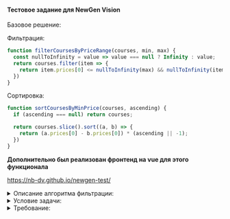 #### Тестовое задание для NewGen Vision

Базовое решение:

Фильтрация:

```javascript
function filterCoursesByPriceRange(courses, min, max) {
  const nullToInfinity = value => value === null ? Infinity : value;
  return courses.filter(item => {
    return item.prices[0] <= nullToInfinity(max) && nullToInfinity(item.prices[1]) >= min;
  })
}
```

Сортировка:

```javascript
function sortCoursesByMinPrice(courses, ascending) {
  if (ascending === null) return courses;

  return courses.slice().sort((a, b) => {
    return (a.prices[0] - b.prices[0]) * (ascending || -1);
  })
}
```

**Дополнительно был реализован фронтенд на vue для этого функционала**

https://nb-dv.github.io/newgen-test/

<details>
  <summary>Описание алгоритма фильтрации:</summary>

Функция принимает массив из наборов курсов с минимальными и максимальными ценами в каждом наборе, и аргументы min и max задающие диапазон цен выбранных пользователем (включительно). Для включения набора курсов в результат - нужно чтобы хоть один курс из набора входил в указанный пользователем диапазон. Значит достаточно проверить, что

(минимальная цена набора курсов) <= max ИЛИ (максимальная цена набора курсов) >= min

Но это условие не учитывает случаи, когда переменные принимаю значение null, в случае min границ - это не проблема  т.к. в сравнениях null равен нулю, а отсчет цен начинается с нуля. Но если значение null принимают максимальная граница пользователя или максимальная цена курса - то это значение интерпритируется, как 0.

Пример:

стоимость набора курсов = [500,  null]

min = 0

max = 1

тогда (500 <= 1 ИЛИ null >= 0) вернет true, хотя это курс не должен быть в результате.

Чтобы максимальные границы с неуказанной ценой обрабатывались в сравнениях правильно - можно заменить их на значение Infinity - тогда в сравнениях они приводить к корректным результатам.

Пример:

(500 <= 1 ИЛИ Infinity >= 0)

В данном случае проверка Infinity >= 0 работает верно, но результат выражения все-равно true, т.к. из-за оператора ИЛИ курс не был отсечен на первой проверке.

Но т.к. минимальная цена набора <= максимальной цене набора - можно заменить ИЛИ на И.

(500 <= 1 И Infinity >= 0) вернет false

Таким образом, итоговый алгоритм производит сравнение границ диапазонов, предварительно заменив null для верхних границ на Infinity.

</details>

<details>
  <summary>Условие задачи:</summary>

На сайте UniPage есть подборка интересных языковых курсов. У каждого курса есть цена, которая является диапазоном.
Например:

от 100 до 200 рублей;

от 500 рублей;

до 400 рублей.

Пользователю сайта нужно найти подходящие ему курсы. Для этого есть фильтр, где пользователь может задать подходящий ему диапазон цен.

</details>

<details>
  <summary>Требование:</summary>


Опишите, как можно отфильтровать список курсов, чтобы выдались только подходящие по цене? Реализуйте на JavaScript (или TypeScript) функцию, проводящую такую фильтрацию.

Входные данные:
  ```javascript
    // Список курсов
    let courses = [
      { name: "Courses in England", prices: [0, 100] },
      { name: "Courses in Germany", prices: [500, null] },
      { name: "Courses in Italy", prices: [100, 200] },
      { name: "Courses in Russia", prices: [null, 400] },
      { name: "Courses in China", prices: [50, 250] },
      { name: "Courses in USA", prices: [200, null] },
      { name: "Courses in Kazakhstan", prices: [56, 324] },
      { name: "Courses in France", prices: [null, null] },
    ];
    
    // Варианты цен (фильтры), которые ищет пользователь
    let requiredRange1 = [null, 200];
    let requiredRange2 = [100, 350];
    let requiredRange3 = [200, null];
  ```

Вывод:

// [подходящие курсы для каждого варианта фильтра]

Дополнительно, вы также можете реализовать алгоритм сортировки курсов по цене.
</details>
